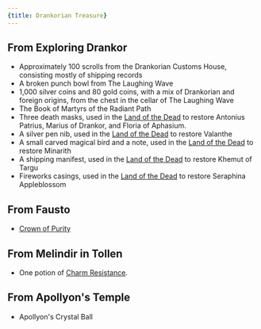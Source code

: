 ```yaml
---
{title: Drankorian Treasure}
---
```

## From Exploring Drankor

- Approximately 100 scrolls from the Drankorian Customs House, consisting mostly of shipping records
- A broken punch bowl from The Laughing Wave
- 1,000 silver coins and 80 gold coins, with a mix of Drankorian and foreign origins, from the chest in the cellar of The Laughing Wave
- The Book of Martyrs of the Radiant Path
- Three death masks, used in the [Land of the Dead](<../../../cosmology/multiverse/spiritual-realms/land-of-the-dead.md>) to restore Antonius Patrius, Marius of Drankor, and Floria of Aphasium. 
- A silver pen nib, used in the [Land of the Dead](<../../../cosmology/multiverse/spiritual-realms/land-of-the-dead.md>) to restore Valanthe
- A small carved magical bird and a note, used in the [Land of the Dead](<../../../cosmology/multiverse/spiritual-realms/land-of-the-dead.md>) to restore Minarith
- A shipping manifest, used in the [Land of the Dead](<../../../cosmology/multiverse/spiritual-realms/land-of-the-dead.md>) to restore Khemut of Targu
- Fireworks casings, used in the [Land of the Dead](<../../../cosmology/multiverse/spiritual-realms/land-of-the-dead.md>) to restore Seraphina Appleblossom

## From Fausto
- [Crown of Purity](<../../../things/artifacts-of-power/crown-of-purity.md>)
## From Melindir in Tollen

- One potion of [Charm Resistance](https://www.dndbeyond.com/magic-items/9559171-potion-of-charm-resistance).

## From Apollyon's Temple

- Apollyon's Crystal Ball

